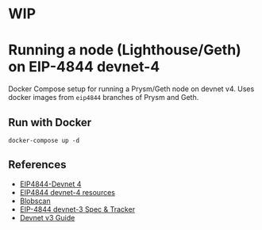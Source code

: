 # WIP

# Running a node (Lighthouse/Geth) on EIP-4844 devnet-4

Docker Compose setup for running a Prysm/Geth node on devnet v4. Uses docker images from `eip4844` branches of Prysm and Geth.

## Run with Docker

```
docker-compose up -d
```

## References

- [EIP4844-Devnet 4](https://notes.ethereum.org/@samcm/eip4844-devnet-4)
- [EIP4844 devnet-4 resources](https://4844-devnet-4.ethpandaops.io/)
- [Blobscan](https://blobscan.4844-devnet-4.ethpandaops.io/)
- [EIP-4844 devnet-3 Spec & Tracker](https://notes.ethereum.org/@timbeiko/4844-devnet-3)
- [Devnet v3 Guide](https://hackmd.io/@inphi/Hk_cLBJFo)
